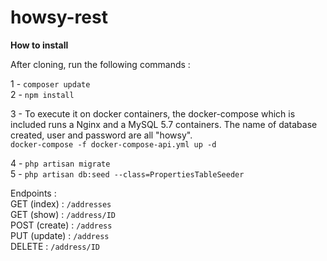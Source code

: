 # howsy-rest
**How to install**

After cloning, run the following commands :

1 - ```composer update```\
2 - ```npm install```

3 - To execute it on docker containers, the docker-compose which is included runs a Nginx and a MySQL 5.7 containers. 
The name of database created, user and password are all "howsy".\
```docker-compose -f docker-compose-api.yml up -d```

4 - ```php artisan migrate```\
5 - ```php artisan db:seed --class=PropertiesTableSeeder```


Endpoints :\
GET (index) : ```/addresses```\
GET (show) : ```/address/ID```\
POST (create) : ```/address```\
PUT (update) : ```/address```\
DELETE : ```/address/ID```


